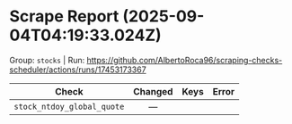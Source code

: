 # Scrape Report (2025-09-04T04:19:33.024Z)

Group: `stocks`  |  Run: https://github.com/AlbertoRoca96/scraping-checks-scheduler/actions/runs/17453173367

| Check | Changed | Keys | Error |
|---|:---:|:--|:--|
| `stock_ntdoy_global_quote` | — |  |  |
